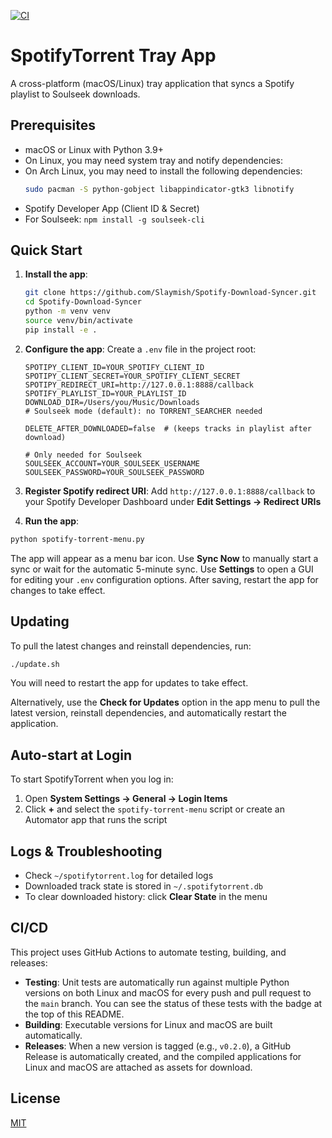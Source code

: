 [![CI](https://github.com/hamishmb/spotify-torrent/actions/workflows/ci.yml/badge.svg)](https://github.com/hamishmb/spotify-torrent/actions/workflows/ci.yml)

# SpotifyTorrent Tray App

A cross-platform (macOS/Linux) tray application that syncs a Spotify playlist to Soulseek downloads.

## Prerequisites

- macOS or Linux with Python 3.9+
- On Linux, you may need system tray and notify dependencies:
- On Arch Linux, you may need to install the following dependencies:
    ```bash
    sudo pacman -S python-gobject libappindicator-gtk3 libnotify
    ```
- Spotify Developer App (Client ID & Secret)
- For Soulseek: `npm install -g soulseek-cli`

## Quick Start

1. **Install the app**:

   ```bash
   git clone https://github.com/Slaymish/Spotify-Download-Syncer.git
   cd Spotify-Download-Syncer
   python -m venv venv
   source venv/bin/activate
   pip install -e .
   ```

2. **Configure the app**:
   Create a `.env` file in the project root:

   ```dotenv
   SPOTIPY_CLIENT_ID=YOUR_SPOTIFY_CLIENT_ID
   SPOTIPY_CLIENT_SECRET=YOUR_SPOTIFY_CLIENT_SECRET
   SPOTIPY_REDIRECT_URI=http://127.0.0.1:8888/callback
   SPOTIFY_PLAYLIST_ID=YOUR_PLAYLIST_ID
   DOWNLOAD_DIR=/Users/you/Music/Downloads
   # Soulseek mode (default): no TORRENT_SEARCHER needed

   DELETE_AFTER_DOWNLOADED=false  # (keeps tracks in playlist after download)

   # Only needed for Soulseek
   SOULSEEK_ACCOUNT=YOUR_SOULSEEK_USERNAME
   SOULSEEK_PASSWORD=YOUR_SOULSEEK_PASSWORD
   ```

3. **Register Spotify redirect URI**:
   Add `http://127.0.0.1:8888/callback` to your Spotify Developer Dashboard under **Edit Settings → Redirect URIs**


4. **Run the app**:

```bash
python spotify-torrent-menu.py
```

   The app will appear as a menu bar icon. Use **Sync Now** to manually start a sync or wait for the automatic 5-minute sync.
   Use **Settings** to open a GUI for editing your `.env` configuration options. After saving, restart the app for changes to take effect.

## Updating

To pull the latest changes and reinstall dependencies, run:

```bash
./update.sh
```
You will need to restart the app for updates to take effect.

Alternatively, use the **Check for Updates** option in the app menu to pull the latest version, reinstall dependencies, and automatically restart the application.

## Auto-start at Login

To start SpotifyTorrent when you log in:

1. Open **System Settings → General → Login Items**
2. Click **+** and select the `spotify-torrent-menu` script or create an Automator app that runs the script

## Logs & Troubleshooting

- Check `~/spotifytorrent.log` for detailed logs
- Downloaded track state is stored in `~/.spotifytorrent.db`
- To clear downloaded history: click **Clear State** in the menu

## CI/CD

This project uses GitHub Actions to automate testing, building, and releases:

- **Testing**: Unit tests are automatically run against multiple Python versions on both Linux and macOS for every push and pull request to the `main` branch. You can see the status of these tests with the badge at the top of this README.
- **Building**: Executable versions for Linux and macOS are built automatically.
- **Releases**: When a new version is tagged (e.g., `v0.2.0`), a GitHub Release is automatically created, and the compiled applications for Linux and macOS are attached as assets for download.

## License

[MIT](LICENSE)
